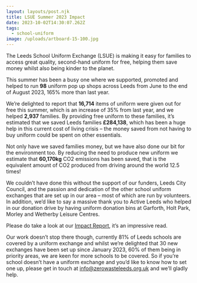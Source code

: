 ```yaml
---
layout: layouts/post.njk
title: LSUE Summer 2023 Impact
date: 2023-10-02T14:30:07.262Z
tags:
  - school-uniform
image: /uploads/artboard-15-100.jpg
---
```

<!--StartFragment-->

The Leeds School Uniform Exchange (LSUE) is making it easy for families to access great quality, second-hand uniform for free, helping them save money whilst also being kinder to the planet. 

This summer has been a busy one where we supported, promoted and helped to run **98** uniform pop up shops across Leeds from June to the end of August 2023, 165% more than last year.

We’re delighted to report that **16,714** items of uniform were given out for free this summer, which is an increase of 35% from last year, and we helped **2,937** families. By providing free uniform to these families, it’s estimated that we saved Leeds families **£284,138**, which has been a huge help in this current cost of living crisis – the money saved from not having to buy uniform could be spent on other essentials.

Not only have we saved families money, but we have also done our bit for the environment too. By reducing the need to produce new uniform we estimate that **60,170kg** CO2 emissions has been saved, that is the equivalent amount of CO2 produced from driving around the world 12.5 times!

We couldn’t have done this without the support of our funders, Leeds City Council, and the passion and dedication of the other school uniform exchanges that are set up in our area – most of which are run by volunteers. In addition, we’d like to say a massive thank you to Active Leeds who helped in our donation drive by having uniform donation bins at Garforth, Holt Park, Morley and Wetherby Leisure Centres.

Please do take a look at our [Impact Report](https://leedsuniformexchange.org.uk/wp-content/uploads/2023/10/LSUE-Impact-Report-Summer-2023.pdf), it’s an impressive read.

Our work doesn’t stop there though, currently 81% of Leeds schools are covered by a uniform exchange and whilst we’re delighted that 30 new exchanges have been set up since January 2023, 60% of them being in priority areas, we are keen for more schools to be covered. So if you’re school doesn’t have a uniform exchange and you’d like to know how to set one up, please get in touch at info@zerowasteleeds.org.uk and we’ll gladly help.

<!--EndFragment-->